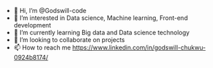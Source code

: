 - 👋 Hi, I’m @Godswill-code
- 👀 I’m interested in Data science, Machine learning, Front-end development
- 🌱 I’m currently learning Big data and Data science technology
- 💞️ I’m looking to collaborate on projects
- 📫 How to reach me https://www.linkedin.com/in/godswill-chukwu-0924b8174/

<!---
Godswill-code/Godswill-code is a ✨ special ✨ repository because its `README.md` (this file) appears on your GitHub profile.
You can click the Preview link to take a look at your changes.
--->
